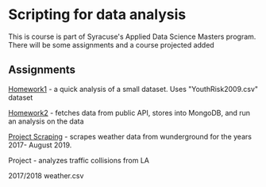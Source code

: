 <h1> Scripting for data analysis </h1>

<p1>This is course is part of Syracuse's Applied Data Science Masters program.</p1>
<p1>There will be some assignments and a course projected added</p1>



<h2> Assignments</h2>

<p2> [Homework1](https://github.com/TylerOMarsh/Scripting-data-analysis/blob/master/HW1) - a quick analysis of a small dataset. Uses "YouthRisk2009.csv" dataset </p2>

<p2> [Homework2](https://github.com/TylerOMarsh/Scripting-data-analysis/blob/master/HW2.py) - fetches data from public API, stores into MongoDB, and run an analysis on the data </p2>

<p2>[Project Scraping](https://github.com/TylerOMarsh/Scripting-data-analysis/blob/master/Project%20Scraping.py) - scrapes weather data from wunderground for the years 2017- August 2019. </p2>

<p2> Project - analyzes traffic collisions from LA </p2>

<p2> 2017/2018 weather.csv </p2>
